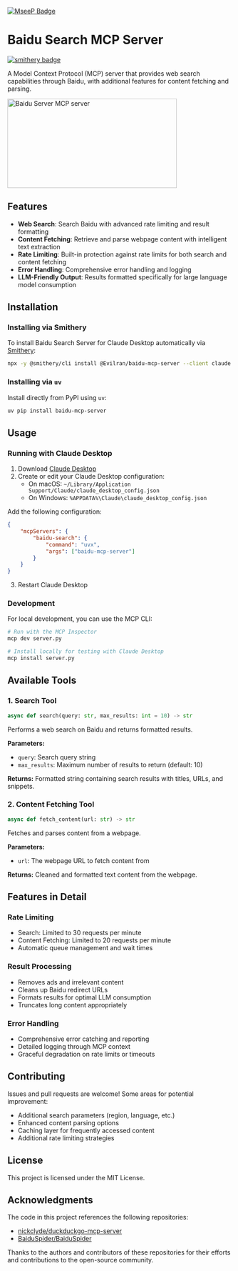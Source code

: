[![MseeP Badge](https://mseep.net/pr/evilran-baidu-mcp-server-badge.jpg)](https://mseep.ai/app/evilran-baidu-mcp-server)

# Baidu Search MCP Server

[![smithery badge](https://smithery.ai/badge/@Evilran/baidu-mcp-server)](https://smithery.ai/server/@Evilran/baidu-mcp-server)

A Model Context Protocol (MCP) server that provides web search capabilities through Baidu, with additional features for content fetching and parsing.

<a href="https://glama.ai/mcp/servers/phcus2gcpn">
  <img width="380" height="200" src="https://glama.ai/mcp/servers/phcus2gcpn/badge" alt="Baidu Server MCP server" />
</a>

## Features

- **Web Search**: Search Baidu with advanced rate limiting and result formatting
- **Content Fetching**: Retrieve and parse webpage content with intelligent text extraction
- **Rate Limiting**: Built-in protection against rate limits for both search and content fetching
- **Error Handling**: Comprehensive error handling and logging
- **LLM-Friendly Output**: Results formatted specifically for large language model consumption

## Installation

### Installing via Smithery

To install Baidu Search Server for Claude Desktop automatically via [Smithery](https://smithery.ai/server/@Evilran/baidu-mcp-server):

```bash
npx -y @smithery/cli install @Evilran/baidu-mcp-server --client claude
```

### Installing via `uv`

Install directly from PyPI using `uv`:

```bash
uv pip install baidu-mcp-server
```

## Usage

### Running with Claude Desktop

1. Download [Claude Desktop](https://claude.ai/download)
2. Create or edit your Claude Desktop configuration:
   - On macOS: `~/Library/Application Support/Claude/claude_desktop_config.json`
   - On Windows: `%APPDATA%\Claude\claude_desktop_config.json`

Add the following configuration:

```json
{
    "mcpServers": {
        "baidu-search": {
            "command": "uvx",
            "args": ["baidu-mcp-server"]
        }
    }
}
```

3. Restart Claude Desktop

### Development

For local development, you can use the MCP CLI:

```bash
# Run with the MCP Inspector
mcp dev server.py

# Install locally for testing with Claude Desktop
mcp install server.py
```
## Available Tools

### 1. Search Tool

```python
async def search(query: str, max_results: int = 10) -> str
```

Performs a web search on Baidu and returns formatted results.

**Parameters:**
- `query`: Search query string
- `max_results`: Maximum number of results to return (default: 10)

**Returns:**
Formatted string containing search results with titles, URLs, and snippets.

### 2. Content Fetching Tool

```python
async def fetch_content(url: str) -> str
```

Fetches and parses content from a webpage.

**Parameters:**
- `url`: The webpage URL to fetch content from

**Returns:**
Cleaned and formatted text content from the webpage.

## Features in Detail

### Rate Limiting

- Search: Limited to 30 requests per minute
- Content Fetching: Limited to 20 requests per minute
- Automatic queue management and wait times

### Result Processing

- Removes ads and irrelevant content
- Cleans up Baidu redirect URLs
- Formats results for optimal LLM consumption
- Truncates long content appropriately

### Error Handling

- Comprehensive error catching and reporting
- Detailed logging through MCP context
- Graceful degradation on rate limits or timeouts

## Contributing

Issues and pull requests are welcome! Some areas for potential improvement:

- Additional search parameters (region, language, etc.)
- Enhanced content parsing options
- Caching layer for frequently accessed content
- Additional rate limiting strategies

## License

This project is licensed under the MIT License.

## Acknowledgments

The code in this project references the following repositories:

- [nickclyde/duckduckgo-mcp-server](https://github.com/nickclyde/duckduckgo-mcp-server)
- [BaiduSpider/BaiduSpider](https://github.com/BaiduSpider/BaiduSpider)

Thanks to the authors and contributors of these repositories for their efforts and contributions to the open-source community.